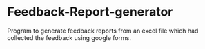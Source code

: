 # Feedback-Report-generator
 Program to generate feedback reports from an excel file which had collected the feedback using google forms.
